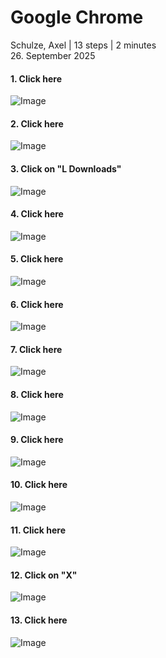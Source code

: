 # Google Chrome
Schulze, Axel | 13 steps | 2 minutes<br>
26. September 2025<br>
#### 1. Click here<br>
![Image](Snagit_Step_Image001.png)<br>
#### 2. Click here<br>
![Image](Snagit_Step_Image002.png)<br>
#### 3. Click on "L Downloads"<br>
![Image](Snagit_Step_Image003.png)<br>
#### 4. Click here<br>
![Image](Snagit_Step_Image004.png)<br>
#### 5. Click here<br>
![Image](Snagit_Step_Image005.png)<br>
#### 6. Click here<br>
![Image](Snagit_Step_Image006.png)<br>
#### 7. Click here<br>
![Image](Snagit_Step_Image007.png)<br>
#### 8. Click here<br>
![Image](Snagit_Step_Image008.png)<br>
#### 9. Click here<br>
![Image](Snagit_Step_Image009.png)<br>
#### 10. Click here<br>
![Image](Snagit_Step_Image010.png)<br>
#### 11. Click here<br>
![Image](Snagit_Step_Image011.png)<br>
#### 12. Click on "X"<br>
![Image](Snagit_Step_Image012.png)<br>
#### 13. Click here<br>
![Image](Snagit_Step_Image013.png)<br>
